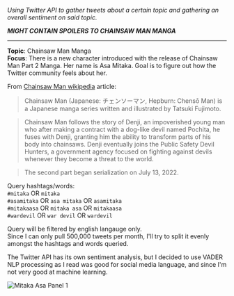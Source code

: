 *Using Twitter API to gather tweets about a certain topic and gathering an overall sentiment on said topic.*

***MIGHT CONTAIN SPOILERS TO CHAINSAW MAN MANGA***

------------
**Topic**: Chainsaw Man Manga \
**Focus**: There is a new character introduced with the release of Chainsaw Man Part 2 Manga. Her name is Asa Mitaka. Goal is to figure out how the Twitter community feels about her.

From [Chainsaw Man wikipedia](https://en.wikipedia.org/wiki/Chainsaw_Man "Chainsaw Man wikipedia") article:
> Chainsaw Man (Japanese: チェンソーマン, Hepburn: Chensō Man) is a Japanese manga series written and illustrated by Tatsuki Fujimoto.

>Chainsaw Man follows the story of Denji, an impoverished young man who after making a contract with a dog-like devil named Pochita, he fuses with Denji, granting him the ability to transform parts of his body into chainsaws. Denji eventually joins the Public Safety Devil Hunters, a government agency focused on fighting against devils whenever they become a threat to the world.

>The second part began serialization on July 13, 2022.

Query hashtags/words: \
`#mitaka` OR `mitaka` \
`#asamitaka` OR `asa mitaka` OR `asamitaka` \
`#mitakaasa` OR `mitaka asa` OR `mitakaasa` \
`#wardevil` OR `war devil` OR `wardevil`

Query will be filtered by english langauge only. \
Since I can only pull 500,000 tweets per month, I'll try to split it evenly amongst the hashtags and words queried. 

The Twitter API has its own sentiment analysis, but I decided to use VADER NLP processing as I read was good for social media language, and since I'm not very good at machine learning. 

![Mitaka Asa Panel 1](https://pbs.twimg.com/media/FXjxAHmXgAIYYFQ?format=jpg&name=small "Mitaka Asa Panel 1")
